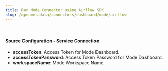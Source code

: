 ```yaml
---
title: Run Mode Connector using Airflow SDK
slug: /openmetadata/connectors/dashboard/mode/airflow
---
```


<ConnectorIntro connector="Mode" goal="Airflow"/>

<Requirements />

<PythonMod connector="Mode" module="mode" />

<br/>


<MetadataIngestionServiceDev service="dashboard" connector="Mode" goal="Airflow"/>

<h4>Source Configuration - Service Connection</h4>

- **accessToken**: Access Token for Mode Dashboard.
- **accessTokenPassword**: Access Token Password for Mode Dashboard.
- **workspaceName**: Mode Workspace Name.


<MetadataIngestionConfig service="dashboard" connector="Mode" goal="Airflow" />
